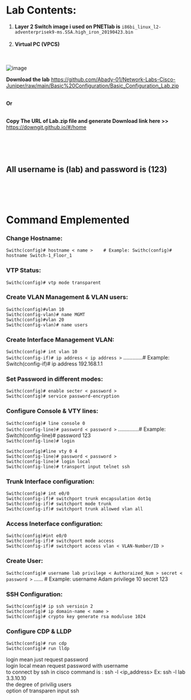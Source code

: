 

# Lab Contents:    
1. **Layer 2 Switch image i used on PNETlab is** `i86bi_linux_l2-adventerprisek9-ms.SSA.high_iron_20190423.bin` </br> </br>
2. **Virtual PC (VPCS)** </br> </br> </br>



![image](https://user-images.githubusercontent.com/78827896/148983250-a11de005-6764-4047-96af-61604d0b80b3.png)

**Download the lab** https://github.com/Abady-01/Network-Labs-Cisco-Juniper/raw/main/Basic%20Configuration/Basic_Configuration_Lab.zip </br></br>

**Or** </br></br> 

**Copy The URL of Lab.zip file and generate Download link here >>**    https://downgit.github.io/#/home 

</br>
</br>

</br>


## All username is (lab) and password is (123)  

</br>
</br>
</br>


# Command Emplemented 

### Change Hostname:
`Swithc(config)# hostname < name >    # Example: Swithc(config)# hostname Switch-1_Floor_1`  </br>
### VTP Status:
`Swithc(config)# vtp mode transparent` </br>
### Create VLAN Management & VLAN users:
`Swithc(config)#vlan 10`  </br>
`Swithc(config-vlan)# name MGMT` </br>
`Swithc(config)#vlan 20` </br>
`Swithc(config-vlan)# name users` </br>

### Create Interface Management VLAN:
`Swithc(config)# int vlan 10` </br>
`Swithc(config-if)# ip address < ip address >`  .............# Example: Switch(config-if)# ip address 192.168.1.1 </br>

### Set Password in different modes:
`Swithc(config)# enable secter < password >` </br>
`Swithc(config)# service password-encryption` </br>

### Configure Console & VTY lines:
`Swithc(config)# line console 0` </br>
`Swithc(config-line)# password < password >`    ..............# Example: Switch(config-line)# password 123 </br>
`Swithc(config-line)# login` </br>

`Swithc(config)#line vty 0 4` </br>
`Swithc(config-line)# password < password >` </br>
`Swithc(config-line)# login local` </br>
`Swithc(config-line)# transport input telnet ssh` </br>

### Trunk Interface configuration:
`Swithc(config)# int e0/0` </br>
`Swithc(config-if)# switchport trunk encapsulation dot1q` </br>
`Swithc(config-if)# switchport mode trunk` </br>
`Swithc(config-if)# switchport trunk allowed vlan all` </br>

### Access Ineterface configuration:
`Swithc(config)#int e0/0` </br>
`Swithc(config-if)# switchport mode access` </br>
`Swithc(config-if)# switchport access vlan < VLAN-Number/ID >` </br>

### Create User:
`Swithc(config)# username lab privilege < Authoraized_Num > secret < password >` ...... # Example: username Adam privilege 10 secret 123 </br>

### SSH Configuration:
`Swithc(config)# ip ssh versioin 2` </br>
`Swithc(config)# ip domain-name < name >` </br>
`Swithc(config)# crypto key generate rsa moduluse 1024` </br>

### Configure CDP & LLDP 
`Swithc(config)# run cdp`  </br>
`Swithc(config)# run lldp` </br>


















login mean just request password </br>
login local mean request password with username  </br>
to connect by ssh in cisco command is : ssh -l <username> <ip_address> Ex: ssh -l lab 3.3.10.10 </br>
  the degree of privilig users </br>
  option of transparen input ssh </br>
